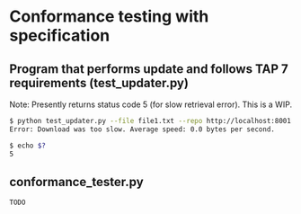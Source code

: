 # Conformance testing with specification

## Program that performs update and follows TAP 7 requirements (test_updater.py)
Note: Presently returns status code 5 (for slow retrieval error).  This is a WIP.

```Bash
$ python test_updater.py --file file1.txt --repo http://localhost:8001 --metadata /tmp/metadata --targets /tmp/targets
Error: Download was too slow. Average speed: 0.0 bytes per second.

$ echo $?
5
```

## conformance_tester.py

```Bash
TODO
```

